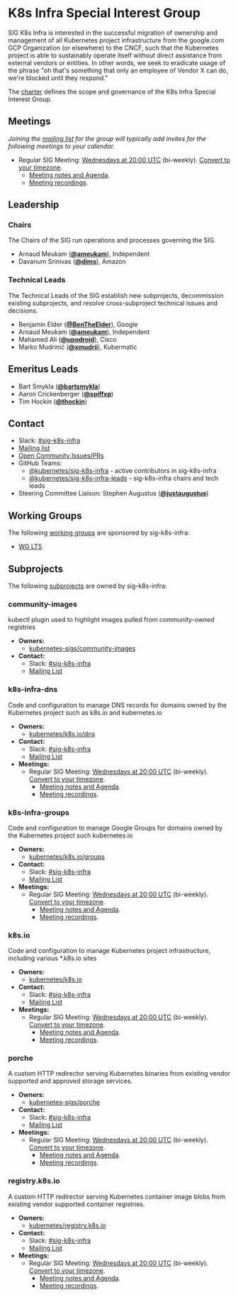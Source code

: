 <!---
This is an autogenerated file!

Please do not edit this file directly, but instead make changes to the
sigs.yaml file in the project root.

To understand how this file is generated, see https://git.k8s.io/community/generator/README.md
--->
# K8s Infra Special Interest Group

SIG K8s Infra is interested in the successful migration of ownership and management of all Kubernetes project infrastructure from the google.com GCP Organization (or elsewhere) to the CNCF, such that the Kubernetes project is able to sustainably operate itself without direct assistance from external vendors or entities.
In other words, we seek to eradicate usage of the phrase "oh that's something that only an employee of Vendor X can do, we're blocked until they respond."

The [charter](charter.md) defines the scope and governance of the K8s Infra Special Interest Group.

## Meetings
*Joining the [mailing list](https://groups.google.com/a/kubernetes.io/g/sig-k8s-infra) for the group will typically add invites for the following meetings to your calendar.*
* Regular SIG Meeting: [Wednesdays at 20:00 UTC](https://zoom.us/j/93109963352?pwd=SHJTcFR2bVg1akYxSDREUWQzaldrQT09) (bi-weekly). [Convert to your timezone](http://www.thetimezoneconverter.com/?t=20%3A00&tz=UTC).
  * [Meeting notes and Agenda](https://go.k8s.io/sig-k8s-infra-notes).
  * [Meeting recordings](http://bit.ly/sig-k8s-infra-playlist).

## Leadership

### Chairs
The Chairs of the SIG run operations and processes governing the SIG.

* Arnaud Meukam (**[@ameukam](https://github.com/ameukam)**), Independent
* Davanum Srinivas (**[@dims](https://github.com/dims)**), Amazon

### Technical Leads
The Technical Leads of the SIG establish new subprojects, decommission existing
subprojects, and resolve cross-subproject technical issues and decisions.

* Benjamin Elder (**[@BenTheElder](https://github.com/BenTheElder)**), Google
* Arnaud Meukam (**[@ameukam](https://github.com/ameukam)**), Independent
* Mahamed Ali (**[@upodroid](https://github.com/upodroid)**), Cisco
* Marko Mudrinić (**[@xmudrii](https://github.com/xmudrii)**), Kubermatic

## Emeritus Leads

* Bart Smykla (**[@bartsmykla](https://github.com/bartsmykla)**)
* Aaron Crickenberger (**[@spiffxp](https://github.com/spiffxp)**)
* Tim Hockin (**[@thockin](https://github.com/thockin)**)

## Contact
- Slack: [#sig-k8s-infra](https://kubernetes.slack.com/messages/sig-k8s-infra)
- [Mailing list](https://groups.google.com/a/kubernetes.io/g/sig-k8s-infra)
- [Open Community Issues/PRs](https://github.com/kubernetes/community/labels/sig%2Fk8s-infra)
- GitHub Teams:
    - [@kubernetes/sig-k8s-infra](https://github.com/orgs/kubernetes/teams/sig-k8s-infra) - active contributors in sig-k8s-infra
    - [@kubernetes/sig-k8s-infra-leads](https://github.com/orgs/kubernetes/teams/sig-k8s-infra-leads) - sig-k8s-infra chairs and tech leads
- Steering Committee Liaison: Stephen Augustus (**[@justaugustus](https://github.com/justaugustus)**)

## Working Groups

The following [working groups][working-group-definition] are sponsored by sig-k8s-infra:
* [WG LTS](/wg-lts)


## Subprojects

The following [subprojects][subproject-definition] are owned by sig-k8s-infra:
### community-images
kubectl plugin used to highlight images pulled from community-owned registries
- **Owners:**
  - [kubernetes-sigs/community-images](https://github.com/kubernetes-sigs/community-images/blob/main/OWNERS)
- **Contact:**
  - Slack: [#sig-k8s-infra](https://kubernetes.slack.com/messages/sig-k8s-infra)
  - [Mailing List](https://groups.google.com/forum/#!forum/kubernetes-sig-k8s-infra)
### k8s-infra-dns
Code and configuration to manage DNS records for domains owned by the Kubernetes project such as k8s.io and kubernetes.io
- **Owners:**
  - [kubernetes/k8s.io/dns](https://github.com/kubernetes/k8s.io/blob/main/dns/OWNERS)
- **Contact:**
  - Slack: [#sig-k8s-infra](https://kubernetes.slack.com/messages/sig-k8s-infra)
  - [Mailing List](https://groups.google.com/forum/#!forum/kubernetes-sig-k8s-infra)
- **Meetings:**
  - Regular SIG Meeting: [Wednesdays at 20:00 UTC](https://zoom.us/j/93109963352?pwd=SHJTcFR2bVg1akYxSDREUWQzaldrQT09) (bi-weekly). [Convert to your timezone](http://www.thetimezoneconverter.com/?t=20%3A00&tz=UTC).
    - [Meeting notes and Agenda](https://go.k8s.io/sig-k8s-infra-notes).
    - [Meeting recordings](http://bit.ly/sig-k8s-infra-playlist).
### k8s-infra-groups
Code and configuration to manage Google Groups for domains owned by the Kubernetes project such kubernetes.io
- **Owners:**
  - [kubernetes/k8s.io/groups](https://github.com/kubernetes/k8s.io/blob/main/groups/OWNERS)
- **Contact:**
  - Slack: [#sig-k8s-infra](https://kubernetes.slack.com/messages/sig-k8s-infra)
  - [Mailing List](https://groups.google.com/forum/#!forum/kubernetes-sig-k8s-infra)
- **Meetings:**
  - Regular SIG Meeting: [Wednesdays at 20:00 UTC](https://zoom.us/j/93109963352?pwd=SHJTcFR2bVg1akYxSDREUWQzaldrQT09) (bi-weekly). [Convert to your timezone](http://www.thetimezoneconverter.com/?t=20%3A00&tz=UTC).
    - [Meeting notes and Agenda](https://go.k8s.io/sig-k8s-infra-notes).
    - [Meeting recordings](http://bit.ly/sig-k8s-infra-playlist).
### k8s.io
Code and configuration to manage Kubernetes project infrastructure, including various *.k8s.io sites
- **Owners:**
  - [kubernetes/k8s.io](https://github.com/kubernetes/k8s.io/blob/main/OWNERS)
- **Contact:**
  - Slack: [#sig-k8s-infra](https://kubernetes.slack.com/messages/sig-k8s-infra)
  - [Mailing List](https://groups.google.com/forum/#!forum/kubernetes-sig-k8s-infra)
- **Meetings:**
  - Regular SIG Meeting: [Wednesdays at 20:00 UTC](https://zoom.us/j/93109963352?pwd=SHJTcFR2bVg1akYxSDREUWQzaldrQT09) (bi-weekly). [Convert to your timezone](http://www.thetimezoneconverter.com/?t=20%3A00&tz=UTC).
    - [Meeting notes and Agenda](https://go.k8s.io/sig-k8s-infra-notes).
    - [Meeting recordings](http://bit.ly/sig-k8s-infra-playlist).
### porche
A custom HTTP redirector serving Kubernetes binaries from existing vendor supported and approved storage services.
- **Owners:**
  - [kubernetes-sigs/porche](https://github.com/kubernetes-sigs/porche/blob/main/OWNERS)
- **Contact:**
  - Slack: [#sig-k8s-infra](https://kubernetes.slack.com/messages/sig-k8s-infra)
  - [Mailing List](https://groups.google.com/forum/#!forum/kubernetes-sig-k8s-infra)
- **Meetings:**
  - Regular SIG Meeting: [Wednesdays at 20:00 UTC](https://zoom.us/j/93109963352?pwd=SHJTcFR2bVg1akYxSDREUWQzaldrQT09) (bi-weekly). [Convert to your timezone](http://www.thetimezoneconverter.com/?t=20%3A00&tz=UTC).
    - [Meeting notes and Agenda](https://go.k8s.io/sig-k8s-infra-notes).
    - [Meeting recordings](http://bit.ly/sig-k8s-infra-playlist).
### registry.k8s.io
A custom HTTP redirector serving Kubernetes container image blobs from existing vendor supported container registries.
- **Owners:**
  - [kubernetes/registry.k8s.io](https://github.com/kubernetes/registry.k8s.io/blob/main/OWNERS)
- **Contact:**
  - Slack: [#sig-k8s-infra](https://kubernetes.slack.com/messages/sig-k8s-infra)
  - [Mailing List](https://groups.google.com/forum/#!forum/kubernetes-sig-k8s-infra)
- **Meetings:**
  - Regular SIG Meeting: [Wednesdays at 20:00 UTC](https://zoom.us/j/93109963352?pwd=SHJTcFR2bVg1akYxSDREUWQzaldrQT09) (bi-weekly). [Convert to your timezone](http://www.thetimezoneconverter.com/?t=20%3A00&tz=UTC).
    - [Meeting notes and Agenda](https://go.k8s.io/sig-k8s-infra-notes).
    - [Meeting recordings](http://bit.ly/sig-k8s-infra-playlist).

[subproject-definition]: https://github.com/kubernetes/community/blob/master/governance.md#subprojects
[working-group-definition]: https://github.com/kubernetes/community/blob/master/governance.md#working-groups
<!-- BEGIN CUSTOM CONTENT -->

<!-- END CUSTOM CONTENT -->

